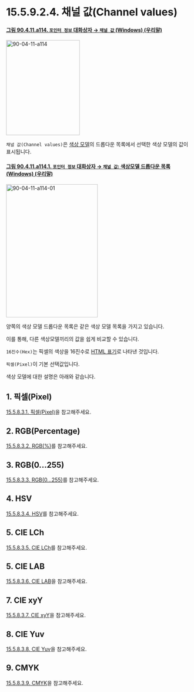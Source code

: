 # 15.5.9.2.4. 채널 값(Channel values)

<a id="90-04-11-a114"></a>

#### [그림 90.4.11.a114. `포인터 정보` 대화상자 → `채널 값` (Windows) (우리말)](./90-04-0011-pointer_information.md#90-04-11-a114)
<img width="200" height="258" alt="90-04-11-a114" src="https://github.com/user-attachments/assets/6cfe63a0-554e-492a-bf14-9011f744be0c" />

`채널 값(Channel values)`은 [색상 모델](./19-glossaryx-color_model.md)의 드롭다운 목록에서 선택한 색상 모델의 값이 표시됩니다.

<a id="90-04-11-a114-01"></a>

#### [그림 90.4.11.a114.1. `포인터 정보` 대화상자 → `채널 값`: 색상모델 드롭다운 목록 (Windows) (우리말)](./90-04-0011-pointer_information.md#90-04-11-a114-01)
<img width="249" height="361" alt="90-04-11-a114-01" src="https://github.com/user-attachments/assets/68da2e4d-5f8e-4db8-8a1a-6e111a3c69a0" />

양쪽의 색상 모델 드롭다운 목록은 같은 색상 모델 목록을 가지고 있습니다.

이를 통해, 다른 색상모델끼리의 값을 쉽게 비교할 수 있습니다.

`16진수(Hex)`는 픽셀의 색상을 16진수로 [HTML 표기](./19-glossaryx-html_notation.md)로 나타낸 것입니다.

`픽셀(Pixel)`이 기본 선택값입니다.

색상 모델에 대한 설명은 아래와 같습니다.

<a id="15-05-09-02-04-s1"></a>

## 1. 픽셀(Pixel)
[15.5.8.3.1. 픽셀(Pixel)](./15-05-08-03-01-pixel.md)을 참고해주세요.

<a id="15-05-09-02-04-s2"></a>

## 2. RGB(Percentage)
[15.5.8.3.2. RGB(%)](./15-05-08-03-02-rgb_percentage.md)를 참고해주세요.

<a id="15-05-09-02-04-s3"></a>

## 3. RGB(0...255)
[15.5.8.3.3. RGB(0...255)](./15-05-08-03-02-rgb_percentage.md)를 참고해주세요.

<a id="15-05-09-02-04-s4"></a>

## 4. HSV
[15.5.8.3.4. HSV](./15-05-08-03-04-hsv.md)를 참고해주세요.

<a id="15-05-09-02-04-s5"></a>

## 5. CIE LCh
[15.5.8.3.5. CIE LCh](./15-05-08-03-05-cie_lch.md)를 참고해주세요.

<a id="15-05-09-02-04-s6"></a>

## 5. CIE LAB
[15.5.8.3.6. CIE LAB](./15-05-08-03-06-cie_lab.md)을 참고해주세요.

<a id="15-05-09-02-04-s7"></a>

## 7. CIE xyY
[15.5.8.3.7. CIE xyY](./15-05-08-03-07-cie_xyy.md)을 참고해주세요.

<a id="15-05-09-02-04-s8"></a>

## 8. CIE Yuv
[15.5.8.3.8. CIE Yuv](./15-05-08-03-08-cie_yuv.md)을 참고해주세요.

<a id="15-05-09-02-04-s9"></a>

## 9. CMYK
[15.5.8.3.9. CMYK](./15-05-08-03-09-cmyk.md)을 참고해주세요.